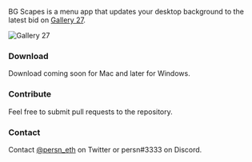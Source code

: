 BG Scapes is a menu app that updates your desktop background to the latest bid on [Gallery 27](https://punkscape.xyz/gallery27/now/).

![Gallery 27](https://raw.githubusercontent.com/harangju/bgscapes/gh-pages/gallery27.png)

### Download

Download coming soon for Mac and later for Windows.

### Contribute

Feel free to submit pull requests to the repository.

### Contact

Contact [@persn_eth](https://twitter.com/persn_eth) on Twitter or persn#3333 on Discord.
